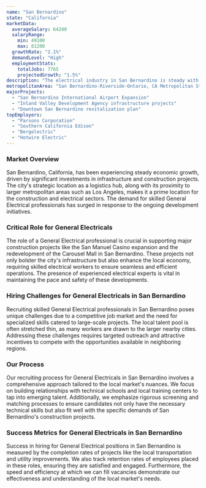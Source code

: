 ```yaml
---
name: "San Bernardino"
state: "California"
marketData:
  averageSalary: 64200
  salaryRange:
    min: 49100
    max: 81200
  growthRate: "2.1%"
  demandLevel: "High"
  employmentStats:
    totalJobs: 7765
    projectedGrowth: "1.5%"
description: "The electrical industry in San Bernardino is steady with potential growth due to multiple major projects lined up."
metropolitanArea: "San Bernardino-Riverside-Ontario, CA Metropolitan Statistical Area"
majorProjects:
  - "San Bernardino International Airport Expansion"
  - "Inland Valley Development Agency infrastructure projects"
  - "Downtown San Bernardino revitalization plan"
topEmployers:
  - "Parsons Corporation"
  - "Southern California Edison"
  - "Bergelectric"
  - "Hotwire Electric"
---
```


### Market Overview
San Bernardino, California, has been experiencing steady economic growth, driven by significant investments in infrastructure and construction projects. The city's strategic location as a logistics hub, along with its proximity to larger metropolitan areas such as Los Angeles, makes it a prime location for the construction and electrical sectors. The demand for skilled General Electrical professionals has surged in response to the ongoing development initiatives.

### Critical Role for General Electricals
The role of a General Electrical professional is crucial in supporting major construction projects like the San Manuel Casino expansion and the redevelopment of the Carousel Mall in San Bernardino. These projects not only bolster the city's infrastructure but also enhance the local economy, requiring skilled electrical workers to ensure seamless and efficient operations. The presence of experienced electrical experts is vital in maintaining the pace and safety of these developments.

### Hiring Challenges for General Electricals in San Bernardino
Recruiting skilled General Electrical professionals in San Bernardino poses unique challenges due to a competitive job market and the need for specialized skills catered to large-scale projects. The local talent pool is often stretched thin, as many workers are drawn to the larger nearby cities. Addressing these challenges requires targeted outreach and attractive incentives to compete with the opportunities available in neighboring regions.

### Our Process
Our recruiting process for General Electricals in San Bernardino involves a comprehensive approach tailored to the local market's nuances. We focus on building relationships with technical schools and local training centers to tap into emerging talent. Additionally, we emphasize rigorous screening and matching processes to ensure candidates not only have the necessary technical skills but also fit well with the specific demands of San Bernardino's construction projects.

### Success Metrics for General Electricals in San Bernardino
Success in hiring for General Electrical positions in San Bernardino is measured by the completion rates of projects like the local transportation and utility improvements. We also track retention rates of employees placed in these roles, ensuring they are satisfied and engaged. Furthermore, the speed and efficiency at which we can fill vacancies demonstrate our effectiveness and understanding of the local market's needs.